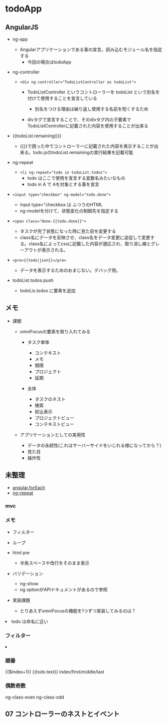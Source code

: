 # todoApp
## AngularJS
- ng-app
  - Angularアプリケーションである事の宣言。読み込むモジュール名を指定する
    - 今回の場合はtodoApp

- ng-controller
  - `<div ng-controller="TodoListController as todoList">`
    - TodoListController というコントローラーを todoList という別名を付けて使用することを宣言している
      - 別名をつける理由は繰り返し使用する名前を短くするため

    - divタグで宣言することで、そのdivタグ内の子要素でTodoListControllerに記載された内容を使用することが出来る

- {{todoList.remaining()}}
  - {{}}で囲った中でコントローラーに記載された内容を表示することが出来る。todo.jsのtodoList.remainingの実行結果を記載可能

- ng-repeat
  - `<li ng-repeat="todo in todoList.todos">`
    - todo はここで使用を宣言する変数名みたいなもの
    - todo in A で Aを対象とする事を宣言

- `<input type="checkbox" ng-model="todo.done">`
  - input type="checkbox は ふつうのHTML
  - ng-modelを付けて、状態変化の制御先を指定する

- `<span class="done-{{todo.done}}">`
  - タスクが完了状態になった時に見た目を変更する
  - class名にデータを反映させ、class名をデータ変更に追従して変更する。class名によってcssに記載した内容が適応され、取り消し線とグレーアウトが表示される。

- `<pre>{{todo|json}}</pre>`
  - データを表示するためのおまじない。デバッグ用。

- todoList.todos.push
  - todoLis.todos に要素を追加

## メモ
- 課題
  - omniFocusの要素を取り入れてみる
    - タスク単体
      - コンテキスト
      - メモ
      - 期限
      - プロジェクト
      - 延期

    - 全体
      - タスクのネスト
      - 検索
      - 絞込表示
      - プロジェクトビュー
      - コンテキストビュー

  - アプリケーションとしての実用性
    - データの永続性(これはサーバーサイドをいじれる様になってから？)
    - 見た目
    - 操作性

## 未整理
- [angular.forEach](http://js.studio-kingdom.com/angularjs/ng_global_apis/angular_foreach)
- [ng-repeat](http://js.studio-kingdom.com/angularjs/ng_directive/ng_repeat)

### mvc
### メモ
- フィルター
- ループ
- html pre
  - 半角スペースや改行をそのまま表示

- バリデーション
  - ng-show
  - ng optionがAPIドキュメントがあるので参照

- 実装課題
  - とりあえずomniFocusの機能を1つずつ実装してみるのは？

<li ng-repeat="todo in todoList.todos"> todo は命名に近い

### フィルター
<li ng-repeat="todo in todoList.todos|filter:'learn'">

### 順番
<span class="done-{{todo.done}}">{{$index+1}} {{todo.text}}</span> index/first/middle/last

### 偶数奇数
ng-class-even ng-class-odd

## 07 コントローラーのネストとイベント
